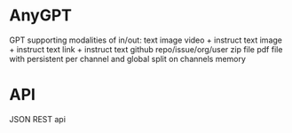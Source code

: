 # AnyGPT


GPT supporting modalities of in/out:   text   image   video + instruct text   image + instruct text   link + instruct text   github repo/issue/org/user    zip file   pdf file    with persistent per channel and global split on channels memory 


# API

JSON REST api
